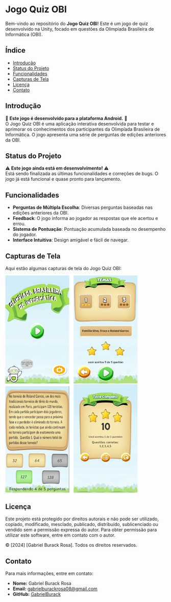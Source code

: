 # Jogo Quiz OBI

Bem-vindo ao repositório do **Jogo Quiz OBI**! Este é um jogo de quiz desenvolvido na Unity, focado em questões da Olimpíada Brasileira de Informática (OBI).

## Índice

- [Introdução](#introdução)
- [Status do Projeto](#status-do-projeto)
- [Funcionalidades](#funcionalidades)
- [Capturas de Tela](#capturas-de-tela)
- [Licença](#licença)
- [Contato](#contato)

## Introdução
📱 **Este jogo é desenvolvido para a plataforma Android.** 📱  
O Jogo Quiz OBI é uma aplicação interativa desenvolvida para testar e aprimorar os conhecimentos dos participantes da Olimpíada Brasileira de Informática. O jogo apresenta uma série de perguntas de edições anteriores da OBI.  


## Status do Projeto

⚠️ **Este jogo ainda está em desenvolvimento!** ⚠️  
Está sendo finalizada as últimas funcionalidades e correções de bugs. O jogo já está funcional e quase pronto para lançamento.

## Funcionalidades

- **Perguntas de Múltipla Escolha**: Diversas perguntas baseadas nas edições anteriores da OBI.
- **Feedback**: O jogo informa ao jogador as respostas que ele acertou e errou.
- **Sistema de Pontuação**: Pontuação acumulada baseada no desempenho do jogador.
- **Interface Intuitiva**: Design amigável e fácil de navegar.

## Capturas de Tela

Aqui estão algumas capturas de tela do Jogo Quiz OBI:

<p float="left">
  <img src="/screenshots/Inicio.png" alt="Tela Inicial" width="200" style="margin-right: 10px;">
  <img src="/screenshots/Fases.png" alt="Escolher tema" width="200" style="margin-right: 10px;">
  <img src="/screenshots/Perguntas.png" alt="Tela pergunta" width="200" style="margin-right: 10px;">
  <img src="/screenshots/NotaFinal.png" alt="Nota Final" width="200">
</p>

## Licença

Este projeto está protegido por direitos autorais e não pode ser utilizado, copiado, modificado, mesclado, publicado, distribuído, sublicenciado ou vendido sem a permissão expressa do autor. Para obter permissão para utilizar este software, entre em contato com o autor.

© [2024] [Gabriel Burack Rosa]. Todos os direitos reservados.

## Contato

Para mais informações, entre em contato:

- **Nome:** Gabriel Burack Rosa
- **Email:** gabrielburackrosa08@gmail.com
- **GitHub:** [GabrielBurack](https://github.com/GabrielBurack)
